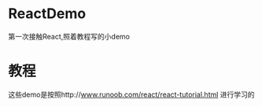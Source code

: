 # ReactDemo
第一次接触React,照着教程写的小demo
# 教程
这些demo是按照http://www.runoob.com/react/react-tutorial.html 进行学习的

